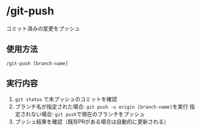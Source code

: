 # /git-push

コミット済みの変更をプッシュ

## 使用方法
```
/git-push [branch-name]
```

## 実行内容
1. `git status` で未プッシュのコミットを確認
2. ブランチ名が指定された場合: `git push -u origin [branch-name]`を実行
   指定されない場合: `git push`で現在のブランチをプッシュ
3. プッシュ結果を確認（既存PRがある場合は自動的に更新される）